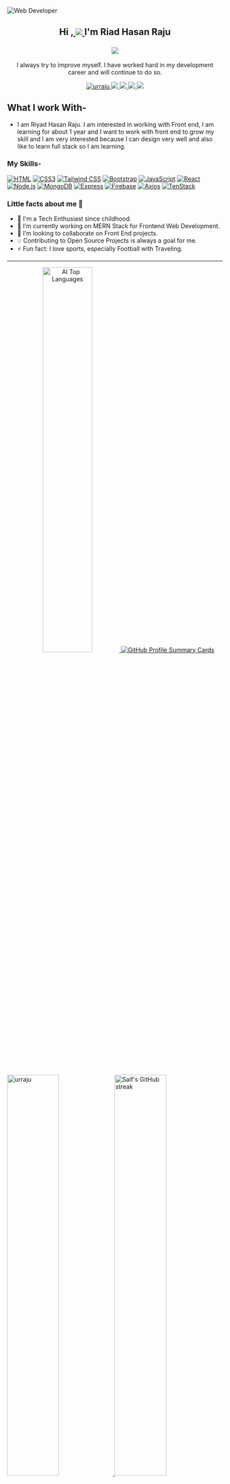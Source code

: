 ![Web Developer](https://i.ibb.co/p4Z13Yj/banner-design.png)

 <h2 align="center">Hi ,<a href="#wave" target="_blank">
    <img src="https://img.shields.io/badge/ 👋-black?style=flat-square"  />
  </a>
 I'm Riad Hasan Raju  </h2>


  
 <h3 align="center">
  <a href="https://github.com/Ratheshan03/readme-typing-svg"><img src="https://readme-typing-svg.herokuapp.com?lines=Learn+Mern+Stack+Developer;Frontend+Developer;&center=true&width=500&height=50"></a>
</h3>
<p align="center">I always try to improve myself. I have worked hard in my development <br/> career and will continue to do so.</p>
<p align="center">
 <a href="https://assignmant-12.web.app" target="blank">
  <img src="https://img.shields.io/badge/Website-DC143C?style=flat-square&logo=medium&logoColor=white" alt="urraju" />
 </a>
 <a href="https://www.linkedin.com/public-profile/settings?trk=d_flagship3_profile_self_view_public_profile" target="_blank">
  <img src="https://img.shields.io/badge/LinkedIn-0077B5?style=flat-square&logo=linkedin&logoColor=white"/>
 </a>
 <a href="#twiter" target="_blank">
  <img src="https://img.shields.io/badge/Twitter-1DA1F2?style=flat-square&logo=twitter&logoColor=white" />
 </a>
 <a href="https://www.instagram.com/urrajuahmed_/" target="_blank">
  <img src="https://img.shields.io/badge/Instagram-fe4164?style=flat-square&logo=instagram&logoColor=white"  />
 </a>
 <a href="https://www.facebook.com/profile.php?id=100007355355842" target="_blank">
    <img src="https://img.shields.io/badge/Facebook-1877F2?style=flat-square&logo=facebook&logoColor=white" />
  </a>

</p>
 <h2>What I work With-</h2>
 
 - I am Riyad Hasan Raju. I am interested in working with Front end, I am learning for about  1 year  and  I want to work with front end to grow my skill and I am very interested because I can design very well and also like to learn full stack so I am learning.
 
  
<h3>My Skills-</h3>  

[![HTML](https://img.shields.io/badge/HTML-E34F26?style=flat&labelColor=black&logo=html5&logoColor=E34F26)](https://developer.mozilla.org/en-US/docs/Web/HTML)
[![CSS3](https://img.shields.io/badge/CSS3-1572B6?style=flat&labelColor=black&logo=css3&logoColor=1572B6)](https://developer.mozilla.org/en-US/docs/Web/CSS)
[![Tailwind CSS](https://img.shields.io/badge/Tailwind_CSS-38B2AC?style=flat&labelColor=black&logo=tailwind-css&logoColor=38B2AC)](https://tailwindcss.com/)
[![Bootstrap](https://img.shields.io/badge/Bootstrap-7952B3?style=flat&labelColor=black&logo=bootstrap&logoColor=7952B3)](https://getbootstrap.com/)
[![JavaScript](https://img.shields.io/badge/JavaScript-F0DB4F?style=flat&labelColor=black&logo=javascript&logoColor=F0DB4F)](https://developer.mozilla.org/en-US/docs/Web/JavaScript)
[![React](https://img.shields.io/badge/React-61DAFB?style=flat&labelColor=black&logo=react&logoColor=61DAFB)](https://reactjs.org/)
[![Node.js](https://img.shields.io/badge/Node.js-43853D?style=flat&labelColor=black&logo=node.js&logoColor=43853D)](https://nodejs.org/)
[![MongoDB](https://img.shields.io/badge/MongoDB-47A248?style=flat&labelColor=black&logo=mongodb&logoColor=47A248)](https://www.mongodb.com/)
[![Express](https://img.shields.io/badge/Express-000000?style=flat&labelColor=black&logo=express&logoColor=white)](https://expressjs.com/)
[![Firebase](https://img.shields.io/badge/Firebase-FFCA28?style=flat&labelColor=black&logo=firebase&logoColor=FFCA28)](https://firebase.google.com/)
[![Axios](https://img.shields.io/badge/Axios-007ACC?style=flat&labelColor=black&logo=axios&logoColor=007ACC)](https://axios-http.com/)
[![TenStack](https://img.shields.io/badge/TanStack-FF6F00?style=flat&labelColor=black&logo=tensorflow&logoColor=FF6F00)](https://www.tanstack.com/)



<h3>Little facts about me 🧑</h3>

- 🧞 I'm a Tech Enthusiast since childhood.
- 🔭 I’m currently working on MERN Stack for Frontend Web Development.
- 👯 I’m looking to collaborate on  Front End projects.
- 💡 Contributing to Open Source Projects is always a goal for me.
- ⚡ Fun fact: I love sports, especially Football with Traveling.

<hr>
<p align="center">
 <a href="https://github.com/urraju"><img alt="Al  Top Languages" src="https://denvercoder1-github-readme-stats.vercel.app/api/top-langs/?username=urraju&langs_count=8&layout=compact&theme=react&border_color=7F3FBF&bg_color=0D1117&title_color=F85D7F&icon_color=F8D866" width="48.0%  /></a>
</p>



<p align="center">
  <a href="https://github.com/urraju">
    <img src="http://github-profile-summary-cards.vercel.app/api/cards/profile-details?username=urraju&theme=github_dark&icon_color=8B5CF6&border_color=8B5CF6" alt="GitHub Profile Summary Cards" />
  </a>
</p>


  <a href="https://github.com/urraju">
    <img alt="urraju" src="https://denvercoder1-github-readme-stats.vercel.app/api?username=urraju&show_icons=true&count_private=true&theme=react&border_color=7F3FBF&bg_color=0D1117&title_color=F85D7F&icon_color=7F3FBF" width="49.0%  />
  </a>

  <a href="https://github.com/urraju">
    <img src="https://github-readme-streak-stats.herokuapp.com/?user=urraju&theme=midnight-purple&border=7F3FBF&background=0D1117" alt="Saif's GitHub streak"  width="49.0% />
  </a>
 
 <br/>
 
 
<a href="https://www.instagram.com/urrajuahmed_/">
  <img align="left" alt="Riad Raju| Instagram" width="20px" src="https://www.vectorlogo.zone/logos/instagram/instagram-icon.svg" />
</a>
<a href="#">
  <img align="left" alt="Riad Raju| Twitter" width="20px" src="https://www.vectorlogo.zone/logos/twitter/twitter-official.svg" />
</a>
<a href="https://www.linkedin.com/public-profile/settings?trk=d_flagship3_profile_self_view_public_profile">
  <img align="left" alt="Riad Raju | Linkedin" width="20px" src="https://www.vectorlogo.zone/logos/linkedin/linkedin-icon.svg" />
</a>
<a href="mailto:riadhasan680@gmail.com">
  <img align="left" alt="Riad Raju | Gmail" width="20px" src="https://www.vectorlogo.zone/logos/gmail/gmail-icon.svg" />
</a>
<a href="https://www.facebook.com/YourFacebookUsernameOrID">
  <img align="left" alt="Riad Raju | Facebook" width="20px" src="https://www.vectorlogo.zone/logos/facebook/facebook-icon.svg" />
</a>

 <br>
  
<p align="right" ><a href="https://github.com/urraju"></a></p>
<p align="right" > <img src="https://komarev.com/ghpvc/?username=urraju&label=Profile%20views&color=0e75b6&style=flat" alt="urraju" /> </p>

